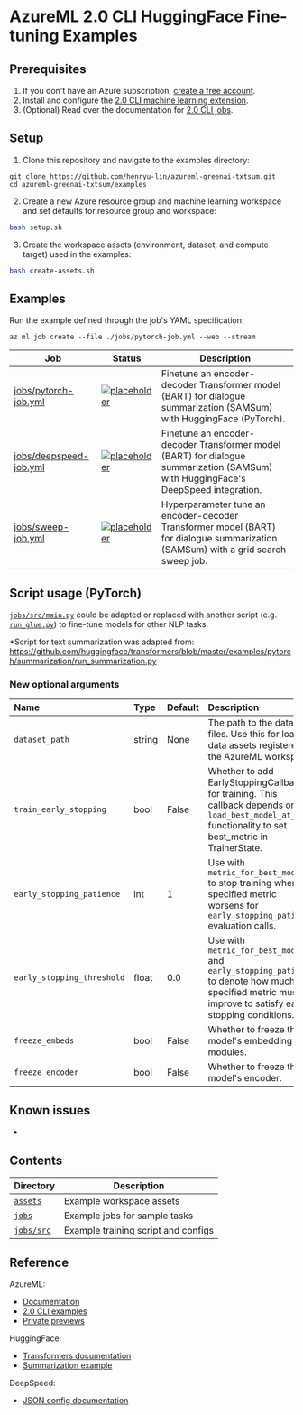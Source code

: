 # AzureML 2.0 CLI HuggingFace Fine-tuning Examples

## Prerequisites
1. If you don't have an Azure subscription, [create a free account](https://aka.ms/AMLFree).
2. Install and configure the [2.0 CLI machine learning extension](https://docs.microsoft.com/azure/machine-learning/how-to-configure-cli).
3. (Optional) Read over the documentation for [2.0 CLI jobs](https://docs.microsoft.com/en-us/azure/machine-learning/how-to-train-cli).

## Setup
1. Clone this repository and navigate to the examples directory:

```
git clone https://github.com/henryu-lin/azureml-greenai-txtsum.git
cd azureml-greenai-txtsum/examples
```

2. Create a new Azure resource group and machine learning workspace and set defaults for resource group and workspace:

```bash
bash setup.sh
```

3. Create the workspace assets (environment, dataset, and compute target) used in the examples:

```bash
bash create-assets.sh
```

## Examples
Run the example defined through the job's YAML specification:
```
az ml job create --file ./jobs/pytorch-job.yml --web --stream
```
Job | Status | Description
--- | ------ | -----------
[jobs/pytorch-job.yml](jobs/pytorch-job.yml)|[![placeholder](https://img.shields.io/badge/%20Job%20-placeholder-33cc4c.svg)](./jobs)|Finetune an encoder-decoder Transformer model (BART) for dialogue summarization (SAMSum) with HuggingFace (PyTorch).
[jobs/deepspeed-job.yml](jobs/deepspeed-job.yml)|[![placeholder](https://img.shields.io/badge/%20Job%20-placeholder-33cc4c.svg)](./jobs)|Finetune an encoder-decoder Transformer model (BART) for dialogue summarization (SAMSum) with HuggingFace's DeepSpeed integration.
[jobs/sweep-job.yml](jobs/sweep-job.yml)|[![placeholder](https://img.shields.io/badge/%20Job%20-placeholder-33cc4c.svg)](./jobs)|Hyperparameter tune an encoder-decoder Transformer model (BART) for dialogue summarization (SAMSum) with a grid search sweep job.

## Script usage (PyTorch)
[`jobs/src/main.py`](jobs/src/main.py) could be adapted or replaced with another script (e.g. [`run_glue.py`](https://github.com/huggingface/transformers/blob/master/examples/pytorch/text-classification/run_glue.py)) to fine-tune models for other NLP tasks.

*Script for text summarization was adapted from: https://github.com/huggingface/transformers/blob/master/examples/pytorch/summarization/run_summarization.py  

### New optional arguments
| Name | Type | Default | Description |
| :--- | :--- | :------ | :---------- |
| `dataset_path` | string | None | The path to the dataset files. Use this for loading data assets registered in the AzureML workspace. |
| `train_early_stopping` | bool | False | Whether to add EarlyStoppingCallback for training. This callback depends on `load_best_model_at_end` functionality to set best_metric in TrainerState. |
| `early_stopping_patience` | int | 1 | Use with `metric_for_best_model` to stop training when the specified metric worsens for `early_stopping_patience` evaluation calls. |
| `early_stopping_threshold` | float | 0.0 | Use with `metric_for_best_model` and `early_stopping_patience` to denote how much the specified metric must improve to satisfy early stopping conditions. |
| `freeze_embeds` | bool | False | Whether to freeze the model's embedding modules. |
| `freeze_encoder` | bool | False | Whether to freeze the model's encoder. |

## Known issues
*  

## Contents
| Directory | Description |
| --------- | ----------- |
| [`assets`](./assets) | Example workspace assets |
| [`jobs`](./jobs) | Example jobs for sample tasks |
| [`jobs/src`](./jobs/src) | Example training script and configs |

## Reference
AzureML:
- [Documentation](https://docs.microsoft.com/azure/machine-learning)
- [2.0 CLI examples](https://github.com/Azure/azureml-examples/tree/main/cli)
- [Private previews](https://github.com/Azure/azureml-previews)

HuggingFace:
- [Transformers documentation](https://huggingface.co/transformers/master/index.html)
- [Summarization example](https://github.com/huggingface/transformers/tree/master/examples/pytorch/summarization)

DeepSpeed:
- [JSON config documentation](https://www.deepspeed.ai/docs/config-json/)
